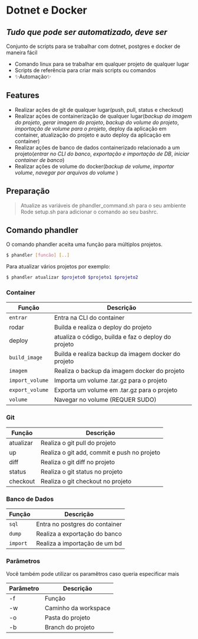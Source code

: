 # Dotnet e Docker
## _Tudo que pode ser automatizado, deve ser_

Conjunto de scripts para se trabalhar com dotnet, postgres e docker de maneira fácil
- Comando linux para se trabalhar em qualquer projeto de qualquer lugar
- Scripts de referência para criar mais scripts ou comandos
- ✨Automação✨

## Features

- Realizar ações de git de qualquer lugar(push, pull, status e checkout)
- Realizar ações de containerização de qualquer lugar(*backup da imagem do projeto*, *gerar imagem do projeto*, *backup do volume do projeto*, *importação de volume para o projeto*, deploy da aplicação em container, atualização do projeto e auto deploy da aplicação em container)
- Realizar ações de banco de dados containerizado relacionado a um projeto(*entrar no CLI do banco*, *exportação e importação de DB*, *iniciar container de banco*)
- Realizar ações de volume do docker(*backup de volume*, *importar volume*, *navegar por arquivos do volume* )

## Preparação
> Atualize as variáveis de phandler_command.sh para o seu ambiente
Rode setup.sh para adicionar o comando ao seu bashrc.
 
## Comando phandler
O comando phandler aceita uma função para múltiplos projetos.
```sh
$ phandler [funcão] [..]
```

Para atualizar vários projetos por exemplo:
```sh
$ phandler atualizar $projeto0 $projeto1 $projeto2
```

### Container
| Função | Descrição |
| ------ | ------ |
| `entrar` | Entra na CLI do container |
| rodar | Builda e realiza o deploy do projeto |
| deploy | atualiza o código, builda e faz o deploy do projeto |
| `build_image` | Builda e realiza backup da imagem docker do projeto|
| `imagem` | Realiza o backup da imagem docker do projeto|
| `import_volume` | Importa um volume .tar.gz para o projeto |
| `export_volume` | Exporta um volume em .tar.gz para o projeto |
| `volume` | Navegar no volume (REQUER SUDO) |

### Git

| Função | Descrição |
| ------ | ------ |
| atualizar | Realiza o git pull do projeto |
| up | Realiza o git add, commit e push no projeto |
| diff | Realiza o git diff no projeto |
| status | Realiza o git status no projeto |
| checkout | Realiza o git checkout no projeto |

### Banco de Dados
| Função | Descrição |
| ------ | ------ |
| `sql` | Entra no postgres do container |
| `dump` | Realiza a exportação do banco |
| `import` | Realiza a importação de um bd |

### Parâmetros
Você também pode utilizar os paramêtros caso queria especificar mais

| Parâmetro | Descrição |
| ------ | ------ |
| -f | Função |
| -w | Caminho da workspace |
| -o | Pasta do projeto |
| -b | Branch do projeto |



